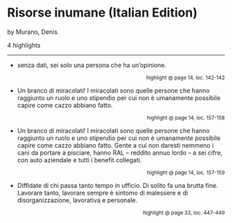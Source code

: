 # Risorse inumane (Italian Edition)
by Murano, Denis

4 highlights

---

* senza dati, sei solo una persona che ha un’opinione.

<p style="text-align: right;"><sup>highlight @ page 14, loc. 142-142</sup></p>

* Un branco di miracolati! I miracolati sono quelle persone che hanno raggiunto un ruolo e uno stipendio per cui non è umanamente possibile capire come cazzo abbiano fatto.

<p style="text-align: right;"><sup>highlight @ page 14, loc. 157-158</sup></p>

* Un branco di miracolati! I miracolati sono quelle persone che hanno raggiunto un ruolo e uno stipendio per cui non è umanamente possibile capire come cazzo abbiano fatto. Gente a cui non daresti nemmeno i cani da portare a pisciare, hanno RAL – reddito annuo lordo – a sei cifre, con auto aziendale e tutti i benefit collegati.

<p style="text-align: right;"><sup>highlight @ page 14, loc. 157-159</sup></p>

* Diffidate di chi passa tanto tempo in ufficio. Di solito fa una brutta fine. Lavorare tanto, lavorare sempre è sintomo di malessere e di disorganizzazione, lavorativa e personale.

<p style="text-align: right;"><sup>highlight @ page 33, loc. 447-449</sup></p>

